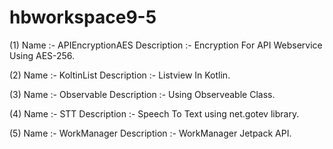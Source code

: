 # hbworkspace9-5
(1) Name :- APIEncryptionAES Description :- Encryption For API Webservice Using AES-256.

(2) Name :- KoltinList Description :- Listview In Kotlin.

(3) Name :- Observable Description :- Using Observeable Class.

(4) Name :- STT Description :- Speech To Text using net.gotev library.

(5) Name :- WorkManager Description :- WorkManager Jetpack API.
